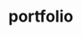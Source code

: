 # portfolio

<!-- this is the other way to design the navbar after redirect .....

#navbar{
  background-color:#F0F0F0;
  /* background-color: #F0F0D3; */
}

#navbar ul{
  /* min-width: 800px; */
  display:inline;
  /* background-color: #F0F0D3; */
  list-style: none;
}

#navbar li{
  display:inline;
  text-align:left;
  font-size:24px;
  padding-right:45px;
  color: black;
  opacity: 0.6;
  transition: 0.3s;
  cursor: pointer;
}

#navbar li:hover {
  color: orange;
  opacity: 1;
}


#navbar #logo{
  text-align:center;
  width:12.5%;
  height:12.5%;
  margin:none;
  i
  -webkit-animation:spin 5s linear infinite;
  -moz-animation:spin 5s linear infinite;
  animation:spin 5s linear infinite;
  vertical-align:middle;
}

@-moz-keyframes spin { 100% { -moz-transform: rotate(360deg); } }
@-webkit-keyframes spin { 100% { -webkit-transform: rotate(360deg); } }
@keyframes spin { 100% { -webkit-transform: rotate(360deg); transform:rotate(360deg); }
} -->
